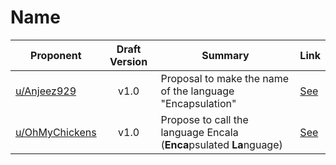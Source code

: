 # Name

| Proponent                                               | Draft Version | Summary                                                             | Link                                                                                                      |
| ------------------------------------------------------- | :-----------: | ------------------------------------------------------------------- | --------------------------------------------------------------------------------------------------------- |
| [u/Anjeez929](https://www.reddit.com/u/Anjeez929) |     v1.0      | Proposal to make the name of the language "Encapsulation" | [See](https://www.reddit.com/r/EncapsulatedLanguage/comments/hmkunn/making_the_name_of_the_language_the_word_for/) |
| [u/OhMyChickens](https://www.reddit.com/u/OhMyChickens) |     v1.0      | Propose to call the language Encala (**Enca**psulated **La**nguage) | [See](https://www.reddit.com/r/EncapsulatedLanguage/comments/hiiguc/encapsulated_language_name_proposal/) |


